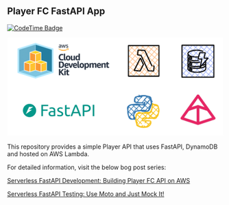 ## Player FC FastAPI App

[![CodeTime Badge](https://img.shields.io/endpoint?style=social&color=222&url=https%3A%2F%2Fapi.codetime.dev%2Fshield%3Fid%3D24794%26project%3Dplayer-fc-fastapi-app%26in=0)](https://codetime.dev)

![](FastAPIOnAWS.png)

This repository provides a simple Player API that uses FastAPI, DynamoDB and hosted on AWS Lambda.

For detailed information, visit the below bog post series:

[Serverless FastAPI Development: Building Player FC API on AWS](https://adrianthegreat.com/2025/01/06/Serverless-FastAPI-Development-Building-Player-FC-API-on-AWS/)

[Serverless FastAPI Testing: Use Moto and Just Mock It!](https://adrianthegreat.com/2025/06/21/Serverless-FastAPI-Testing-Use-Moto-and-Just-Mock-It/)

